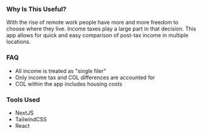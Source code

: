 ### Why Is This Useful? 

With the rise of remote work people have more and more freedom to choose where they live. Income taxes play a large part in that decision. This app allows for quick and easy comparison of post-tax income in multiple locations. 

### FAQ

- All income is treated as "single filer"
- Only income tax and COL differences are accounted for
- COL within the app includes housing costs

### Tools Used 

- NextJS
- TailwindCSS
- React
